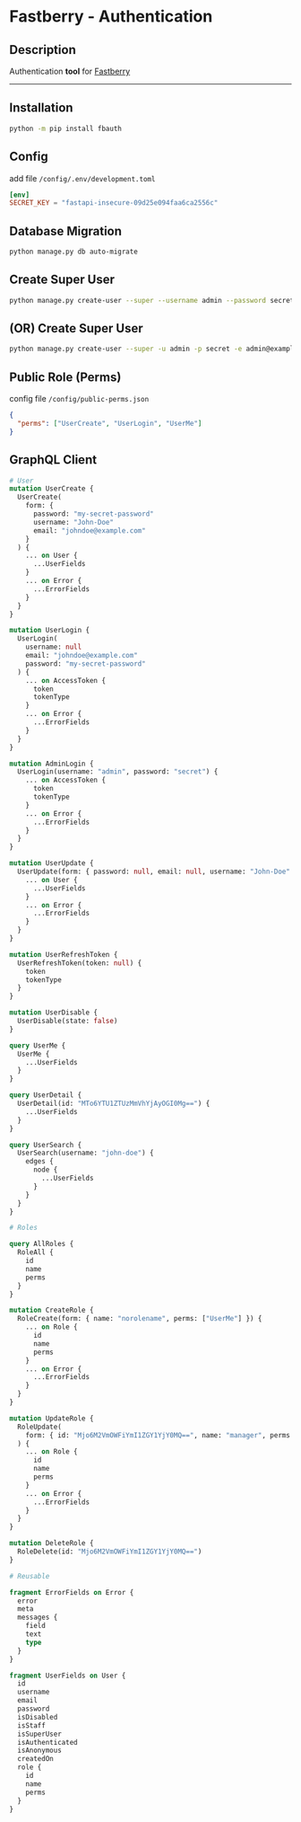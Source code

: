 # **Fastberry** - Authentication

## Description

Authentication **tool** for [Fastberry](https://hlop3z.github.io/fastberry/)

---

## Installation

```sh
python -m pip install fbauth
```

## Config

add file `/config/.env/development.toml`

```toml
[env]
SECRET_KEY = "fastapi-insecure-09d25e094faa6ca2556c"
```

## Database **Migration**

```sh
python manage.py db auto-migrate
```

## Create **Super User**

```sh
python manage.py create-user --super --username admin --password secret --email admin@example.com
```

## (**OR**) Create **Super User**

```sh
python manage.py create-user --super -u admin -p secret -e admin@example.com
```

## **Public** Role (Perms)

config file `/config/public-perms.json`

```json
{
  "perms": ["UserCreate", "UserLogin", "UserMe"]
}
```

## GraphQL **Client**

```graphql
# User
mutation UserCreate {
  UserCreate(
    form: {
      password: "my-secret-password"
      username: "John-Doe"
      email: "johndoe@example.com"
    }
  ) {
    ... on User {
      ...UserFields
    }
    ... on Error {
      ...ErrorFields
    }
  }
}

mutation UserLogin {
  UserLogin(
    username: null
    email: "johndoe@example.com"
    password: "my-secret-password"
  ) {
    ... on AccessToken {
      token
      tokenType
    }
    ... on Error {
      ...ErrorFields
    }
  }
}

mutation AdminLogin {
  UserLogin(username: "admin", password: "secret") {
    ... on AccessToken {
      token
      tokenType
    }
    ... on Error {
      ...ErrorFields
    }
  }
}

mutation UserUpdate {
  UserUpdate(form: { password: null, email: null, username: "John-Doe" }) {
    ... on User {
      ...UserFields
    }
    ... on Error {
      ...ErrorFields
    }
  }
}

mutation UserRefreshToken {
  UserRefreshToken(token: null) {
    token
    tokenType
  }
}

mutation UserDisable {
  UserDisable(state: false)
}

query UserMe {
  UserMe {
    ...UserFields
  }
}

query UserDetail {
  UserDetail(id: "MTo6YTU1ZTUzMmVhYjAyOGI0Mg==") {
    ...UserFields
  }
}

query UserSearch {
  UserSearch(username: "john-doe") {
    edges {
      node {
        ...UserFields
      }
    }
  }
}

# Roles

query AllRoles {
  RoleAll {
    id
    name
    perms
  }
}

mutation CreateRole {
  RoleCreate(form: { name: "norolename", perms: ["UserMe"] }) {
    ... on Role {
      id
      name
      perms
    }
    ... on Error {
      ...ErrorFields
    }
  }
}

mutation UpdateRole {
  RoleUpdate(
    form: { id: "Mjo6M2VmOWFiYmI1ZGY1YjY0MQ==", name: "manager", perms: null }
  ) {
    ... on Role {
      id
      name
      perms
    }
    ... on Error {
      ...ErrorFields
    }
  }
}

mutation DeleteRole {
  RoleDelete(id: "Mjo6M2VmOWFiYmI1ZGY1YjY0MQ==")
}

# Reusable

fragment ErrorFields on Error {
  error
  meta
  messages {
    field
    text
    type
  }
}

fragment UserFields on User {
  id
  username
  email
  password
  isDisabled
  isStaff
  isSuperUser
  isAuthenticated
  isAnonymous
  createdOn
  role {
    id
    name
    perms
  }
}
```
